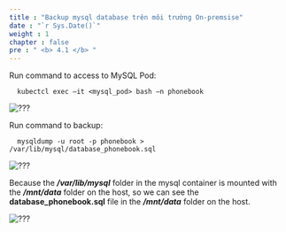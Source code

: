 ```yaml
---
title : "Backup mysql database trên môi trường On-premsise"
date : "`r Sys.Date()`"
weight : 1
chapter : false
pre : " <b> 4.1 </b> "
---
```


Run command to access to MySQL Pod:  

      kubectcl exec –it <mysql_pod> bash –n phonebook

![???](/images/004-backup-restore/1.png)
 
Run command to backup: 

      mysqldump -u root -p phonebook > /var/lib/mysql/database_phonebook.sql

![???](/images/004-backup-restore/2.png)
 
Because the **_/var/lib/mysql_** folder in the mysql container is mounted with the **_/mnt/data_** folder on the host, so we can see the **database_phonebook.sql** file in the **_/mnt/data_** folder on the host.
 
![???](/images/004-backup-restore/3.png)
